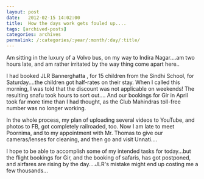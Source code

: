 ```yaml
---
layout: post
date:	2012-02-15 14:02:00
title:  How the days work gets fouled up....
tags: [archived-posts]
categories: archives
permalink: /:categories/:year/:month/:day/:title/
---
```

Am sitting in the luxury of a Volvo bus, on my way to Indira Nagar....am two hours late, and am rather irritated by the way thing come apart here..

 I had booked JLR Bannerghatta , for 15 children from the Sindhi School, for Saturday....the children got half-rates on their stay. When I called this morning, I was told that the discount was not applicable on weekends! The resulting snafu took hours to sort out.... And our bookings for Gir in April took far more time than I had thought, as the Club Mahindras toll-free number was no longer working.

In the whole process, my plan of uploading several videos to YouTube, and photos to FB, got completely railroaded, too. Now I am late to meet Poornima, and to my appointment with Mr. Thomas to give our cameras/lenses for cleaning, and then go and visit Unnati....

I hope to be able to accomplish some of my intended tasks for today...but the flight bookings for Gir, and the booking of safaris, has got postponed, and airfares are rising by the day....JLR's mistake might end up costing  me a few thousands...
